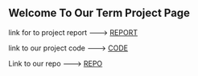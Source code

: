 ## Welcome To Our Term Project Page

link for to project report ---> [REPORT](https://raw.githack.com/fbaakyildiz/IE582TERMPROJECT/refs/heads/main/IE582PROJECT/REPORTFINAL.html)

link to our project code ---> [CODE](https://raw.githack.com/fbaakyildiz/IE582TERMPROJECT/refs/heads/main/IE582PROJECT/WORK_new.html)

Link to our repo ---> [REPO]()
